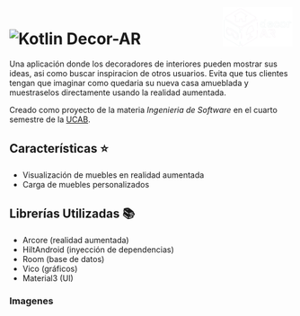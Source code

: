 <a style="background-color: #2c2c2c;">
    <img src="app/src/main/res/drawable/logo.png" alt="Logo" title="Logo" align="right" height="70" />
</a>

# ![Kotlin](https://img.shields.io/badge/Kotlin-7F52FF?style=for-the-badge&logo=Kotlin&logoColor=white) Decor-AR

Una aplicación donde los decoradores de interiores pueden mostrar sus ideas, asi como buscar inspiracion de otros usuarios. Evita que tus clientes tengan que imaginar como quedaria su nueva casa amueblada y muestraselos directamente usando la realidad aumentada.

Creado como proyecto de la materia *Ingenieria de Software* en el cuarto semestre de la [UCAB](https://www.ucab.edu.ve/).

## Características ⭐
- Visualización de muebles en realidad aumentada
- Carga de muebles personalizados

## Librerías Utilizadas 📚
- Arcore (realidad aumentada)
- HiltAndroid (inyección de dependencias)
- Room (base de datos)
- Vico (gráficos)
- Material3 (UI)

### Imagenes
